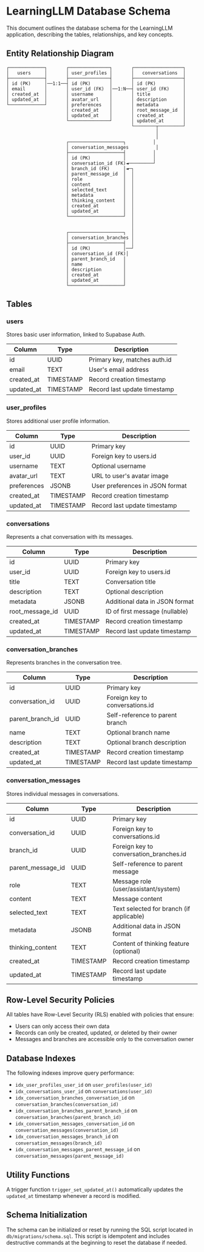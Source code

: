 # LearningLLM Database Schema

This document outlines the database schema for the LearningLLM application, describing the tables, relationships, and key concepts.

## Entity Relationship Diagram

```
┌─────────────┐       ┌───────────────┐       ┌──────────────────┐
│   users     │       │ user_profiles │       │   conversations  │
├─────────────┤       ├───────────────┤       ├──────────────────┤
│ id (PK)     │──1:1──┤ id (PK)       │       │ id (PK)          │
│ email       │       │ user_id (FK)  │──1:N──┤ user_id (FK)     │
│ created_at  │       │ username      │       │ title            │
│ updated_at  │       │ avatar_url    │       │ description      │
└─────────────┘       │ preferences   │       │ metadata         │
                      │ created_at    │       │ root_message_id  │
                      │ updated_at    │       │ created_at       │
                      └───────────────┘       │ updated_at       │
                                              └────────┬─────────┘
                                                       │
                                                       │
                      ┌────────────────────┐          │
                      │ conversation_messages          │
                      ├────────────────────┤          │
                      │ id (PK)            │          │
                      │ conversation_id (FK)◄─────────┘
                      │ branch_id (FK)     │◄─┐
                      │ parent_message_id  │  │
                      │ role               │  │
                      │ content            │  │
                      │ selected_text      │  │
                      │ metadata           │  │
                      │ thinking_content   │  │
                      │ created_at         │  │
                      │ updated_at         │  │
                      └────────────────────┘  │
                                              │
                                              │
                      ┌────────────────────┐  │
                      │ conversation_branches │
                      ├────────────────────┤  │
                      │ id (PK)            │──┘
                      │ conversation_id (FK)│
                      │ parent_branch_id   │
                      │ name               │
                      │ description        │
                      │ created_at         │
                      │ updated_at         │
                      └────────────────────┘
```

## Tables

### users

Stores basic user information, linked to Supabase Auth.

| Column      | Type      | Description                   |
|-------------|-----------|-------------------------------|
| id          | UUID      | Primary key, matches auth.id  |
| email       | TEXT      | User's email address          |
| created_at  | TIMESTAMP | Record creation timestamp     |
| updated_at  | TIMESTAMP | Record last update timestamp  |

### user_profiles

Stores additional user profile information.

| Column      | Type      | Description                      |
|-------------|-----------|----------------------------------|
| id          | UUID      | Primary key                      |
| user_id     | UUID      | Foreign key to users.id          |
| username    | TEXT      | Optional username                |
| avatar_url  | TEXT      | URL to user's avatar image       |
| preferences | JSONB     | User preferences in JSON format  |
| created_at  | TIMESTAMP | Record creation timestamp        |
| updated_at  | TIMESTAMP | Record last update timestamp     |

### conversations

Represents a chat conversation with its messages.

| Column        | Type      | Description                         |
|---------------|-----------|-------------------------------------|
| id            | UUID      | Primary key                         |
| user_id       | UUID      | Foreign key to users.id             |
| title         | TEXT      | Conversation title                  |
| description   | TEXT      | Optional description                |
| metadata      | JSONB     | Additional data in JSON format      |
| root_message_id| UUID      | ID of first message (nullable)      |
| created_at    | TIMESTAMP | Record creation timestamp           |
| updated_at    | TIMESTAMP | Record last update timestamp        |

### conversation_branches

Represents branches in the conversation tree.

| Column           | Type      | Description                          |
|------------------|-----------|--------------------------------------|
| id               | UUID      | Primary key                          |
| conversation_id  | UUID      | Foreign key to conversations.id      |
| parent_branch_id | UUID      | Self-reference to parent branch      |
| name             | TEXT      | Optional branch name                 |
| description      | TEXT      | Optional branch description          |
| created_at       | TIMESTAMP | Record creation timestamp            |
| updated_at       | TIMESTAMP | Record last update timestamp         |

### conversation_messages

Stores individual messages in conversations.

| Column            | Type      | Description                              |
|-------------------|-----------|------------------------------------------|
| id                | UUID      | Primary key                              |
| conversation_id   | UUID      | Foreign key to conversations.id          |
| branch_id         | UUID      | Foreign key to conversation_branches.id  |
| parent_message_id | UUID      | Self-reference to parent message         |
| role              | TEXT      | Message role (user/assistant/system)     |
| content           | TEXT      | Message content                          |
| selected_text     | TEXT      | Text selected for branch (if applicable) |
| metadata          | JSONB     | Additional data in JSON format           |
| thinking_content  | TEXT      | Content of thinking feature (optional)   |
| created_at        | TIMESTAMP | Record creation timestamp                |
| updated_at        | TIMESTAMP | Record last update timestamp             |

## Row-Level Security Policies

All tables have Row-Level Security (RLS) enabled with policies that ensure:

- Users can only access their own data
- Records can only be created, updated, or deleted by their owner
- Messages and branches are accessible only to the conversation owner

## Database Indexes

The following indexes improve query performance:

- `idx_user_profiles_user_id` on `user_profiles(user_id)`
- `idx_conversations_user_id` on `conversations(user_id)`
- `idx_conversation_branches_conversation_id` on `conversation_branches(conversation_id)`
- `idx_conversation_branches_parent_branch_id` on `conversation_branches(parent_branch_id)`
- `idx_conversation_messages_conversation_id` on `conversation_messages(conversation_id)`
- `idx_conversation_messages_branch_id` on `conversation_messages(branch_id)`
- `idx_conversation_messages_parent_message_id` on `conversation_messages(parent_message_id)`

## Utility Functions

A trigger function `trigger_set_updated_at()` automatically updates the `updated_at` timestamp whenever a record is modified.

## Schema Initialization

The schema can be initialized or reset by running the SQL script located in `db/migrations/schema.sql`. This script is idempotent and includes destructive commands at the beginning to reset the database if needed. 